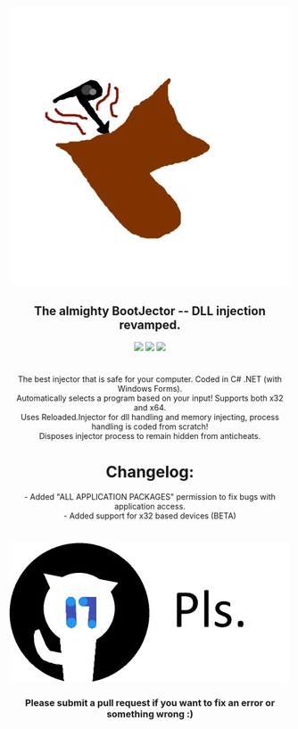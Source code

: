 <div align="center"><img src="logo.png"></div>
<div align="center"><h2>The almighty BootJector -- DLL injection revamped.</h2></div>



<div align="center"><img src="https://forthebadge.com/images/badges/made-with-c-sharp.svg">  <img src="https://forthebadge.com/images/badges/powered-by-flux-capacitor.svg">  <img src="https://forthebadge.com/images/badges/does-not-contain-msg.svg"></div>
<h1></h1>


<div align="center">The best injector that is safe for your computer. Coded in C# .NET (with Windows Forms).</div>
<div align="center">Automatically selects a program based on your input! Supports both x32 and x64.</div>
<div align="center">Uses Reloaded.Injector for dll handling and memory injecting, process handling is coded from scratch!</div>
<div align="center">Disposes injector process to remain hidden from anticheats.</div>
<h1></h1>


<div align="center"><h1>Changelog:</h1></div>
<div align="center">- Added "ALL APPLICATION PACKAGES" permission to fix bugs with application access.</div>
<div align="center">- Added support for x32 based devices (BETA)</div>
<h1></h1>

<div align="center"><img src="submit-requests-pls.png"></div>
<div align="center"><h3>Please submit a pull request if you want to fix an error or something wrong :)</h3></div>
